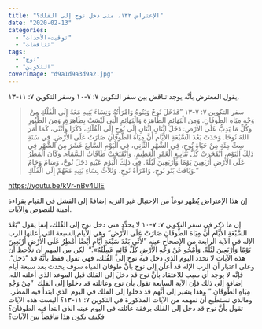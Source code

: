 ```yaml
---
title: "الإعتراض ١٣٢، متى دخل نوح إلى الفلك؟"
date: "2020-02-13"
categories: 
  - "توقيت-الأحداث"
  - "تناقضات"
tags: 
  - "نوح"
  - "التكوين"
coverImage: "d9a1d9a3d9a2.jpg"
---
```


يقول المعترض بأنَّه يوجد تناقض بين سفر التكوين ٧: ٧-١٠ وسفر التكوين ٧: ١١-١٣.

>  سفر التكوين ٧: ٧-١٣ ”فَدَخَلَ نُوحٌ وَبَنُوهُ وَامْرَأَتُهُ وَنِسَاءُ بَنِيهِ مَعَهُ إِلَى الْفُلْكِ مِنْ وَجْهِ مِيَاهِ الطُّوفَانِ. وَمِنَ الْبَهَائِمِ الطَّاهِرَةِ وَالْبَهَائِمِ الَّتِي لَيْسَتْ بِطَاهِرَةٍ، وَمِنَ الطُّيُورِ وَكُلِّ مَا يَدِبُّ عَلَى الأَرْضِ: دَخَلَ اثْنَانِ اثْنَانِ إِلَى نُوحٍ إِلَى الْفُلْكِ، ذَكَرًا وَأُنْثَى، كَمَا أَمَرَ اللهُ نُوحًا. وَحَدَثَ بَعْدَ السَّبْعَةِ الأَيَّامِ أَنَّ مِيَاهَ الطُّوفَانِ صَارَتْ عَلَى الأَرْضِ. فِي سَنَةِ سِتِّ مِئَةٍ مِنْ حَيَاةِ نُوحٍ، فِي الشَّهْرِ الثَّانِى، فِي الْيَوْمِ السَّابعَ عَشَرَ مِنَ الشَّهْرِ فِي ذلِكَ اليَوْمِ، انْفَجَرَتْ كُلُّ يَنَابِيعِ الْغَمْرِ الْعَظِيمِ، وَانْفَتَحَتْ طَاقَاتُ السَّمَاءِ. وَكَانَ الْمَطَرُ عَلَى الأَرْضِ أَرْبَعِينَ يَوْمًا وَأَرْبَعِينَ لَيْلَةً. فِي ذلِكَ الْيَوْمِ عَيْنِهِ دَخَلَ نُوحٌ، وَسَامٌ وَحَامٌ وَيَافَثُ بَنُو نُوحٍ، وَامْرَأَةُ نُوحٍ، وَثَلاَثُ نِسَاءِ بَنِيهِ مَعَهُمْ إِلَى الْفُلْكِ.“

https://youtu.be/kVr-nBv4UlE

إن هذا الإعتراض يُظهر نوعاً من الإحتيال غير النزيه إضافةً إلى الفشل في القيام بقراءة أمينة للنصوص والآيات. 

إن ما ذكر في سفر التكوين ٧: ٧-١٠ لا يحدِّد متى دخل نوح إلى الفُلك، إنما يقول ”بَعْدَ السَّبْعَةِ الأَيَّامِ أَنَّ مِيَاهَ الطُّوفَانِ صَارَتْ عَلَى الأَرْضِ“ وهي الأيام السبعة التي أعلنها الرب الإله في الآية الرابعة من الإصحاح عينه ”لأَنِّي بَعْدَ سَبْعَةِ أَيَّامٍ أَيْضًا أُمْطِرُ عَلَى الأَرْضِ أَرْبَعِينَ يَوْمًا وَأَرْبَعِينَ لَيْلَةً. وَأَمْحُو عَنْ وَجْهِ الأَرْضِ كُلَّ قَائِمٍ عَمِلْتُهُ».“  لكن من المهم أن نلاحظ أن هذه الآيات لا تحدد اليوم الذي دخل فيه نوح إلى الفُلك، فهي تقول فقط بأنَّهُ قد ”دَخل“. وعلى اعتبار أن الرب الإله قد أعلَن إلى نوح بأنَّ طوفان المياه سوف يحدث بعد سبعة أيام فإنَّه لا يوجد أي سبب للاعتقاد بأنَّ نوح قد دخلَ إلى الفلك قبل الموعد الذي أعلنه الله. إضافة إلى ذلك فإن الآية السابعة تقول بأن نوح وعائلته قد دخلوا إلى الفلك  ”مِنْ وَجْهِ مِيَاهِ الطُّوفَانِ.“ وهذا يشير إلى أنَّهم قد دخلوا إلى الفلك في اليوم الذي ابتدأ فيه المطر.  ومالذي نستطيع أن نفهمه من الآيات المذكورة في التكوين ٧: ١١-١٣؟ أليست هذه الآيات تقول بأنَّ نوح قد دخل إلى الفلك برفقة عائلته في اليوم عينه الذي ابتدأ فيه الطوفان؟ فكيف يكون هذا تناقضاً بين الآيات؟
